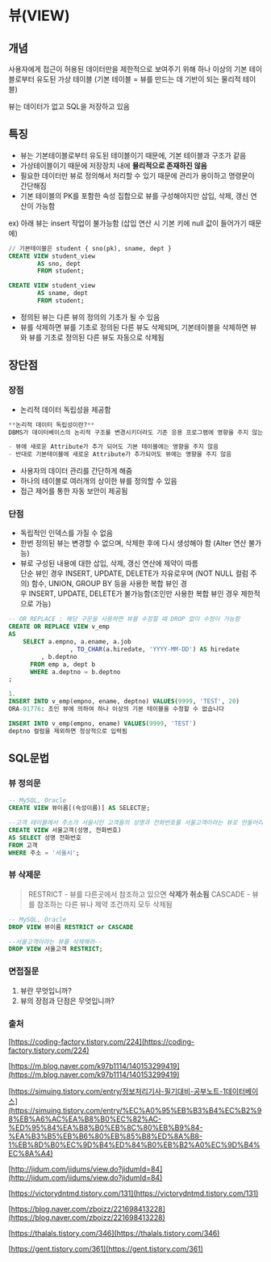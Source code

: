 # 뷰(VIEW)

## 개념

사용자에게 접근이 허용된 데이터만을 제한적으로 보여주기 위해 하나 이상의 기본 테이블로부터 유도된 가상 테이블 (기본 테이블 = 뷰를 만드는 데 기반이 되는 물리적 테이블)

뷰는 데이터가 없고 SQL을 저장하고 있음

## 특징

- 뷰는 기본테이블로부터 유도된 테이블이기 때문에, 기본 테이블과 구조가 같음
- 가상테이블이기 때문에 저장장치 내에 **물리적으로 존재하진 않음**
- 필요한 데이터만 뷰로 정의해서 처리할 수 있기 때문에 관리가 용이하고 명령문이 간단해짐
- 기본 테이블의 PK를 포함한 속성 집합으로 뷰를 구성해야지만 삽입, 삭제, 갱신 연산이 가능함

ex) 아래 뷰는 insert 작업이 불가능함 (삽입 연산 시 기본 키에 null 값이 들어가기 때문에)

```sql
// 기본테이블은 student { sno(pk), sname, dept }
CREATE VIEW student_view
		AS sno, dept
		FROM student;

CREATE VIEW student_view
		AS sname, dept
		FROM student;
```

- 정의된 뷰는 다른 뷰의 정의의 기초가 될 수 있음
- 뷰를 삭제하면 뷰를 기초로 정의된 다른 뷰도 삭제되며, 기본테이블을 삭제하면 뷰와 뷰를 기초로 정의된 다른 뷰도 자동으로 삭제됨

## 장단점

### 장점

- 논리적 데이터 독립성을 제공함

```sql
**논리적 데이터 독립성이란?**
DBMS가 데이터베이스의 논리적 구조를 변경시키더라도 기존 응용 프로그램에 영향을 주지 않는 것

- 뷰에 새로운 Attribute가 추가 되어도 기본 테이블에는 영향을 주지 않음
- 반대로 기본테이블에 새로운 Attribute가 추가되어도 뷰에는 영향을 주지 않음
```

- 사용자의 데이터 관리를 간단하게 해줌
- 하나의 테이블로 여러개의 상이한 뷰를 정의할 수 있음
- 접근 제어를 통한 자동 보안이 제공됨

### 단점

- 독립적인 인덱스를 가질 수 없음
- 한번 정의된 뷰는 변경할 수 없으며, 삭제한 후에 다시 생성해야 함 (Alter 연산 불가능)
- 뷰로 구성된 내용에 대한 삽입, 삭제, 갱신 연산에 제약이 따름     
단순 뷰인 경우 INSERT, UPDATE, DELETE가 자유로우며 (NOT NULL 컬럼 주의)
함수, UNION, GROUP BY 등을 사용한 복합 뷰인 경우 INSERT, UPDATE, DELETE가 불가능함(조인만 사용한 복합 뷰인 경우 제한적으로 가능)

```sql
-- OR REPLACE : 해당 구문을 사용하면 뷰를 수정할 때 DROP 없이 수정이 가능함 
CREATE OR REPLACE VIEW v_emp 
AS
    SELECT a.empno, a.ename, a.job
				 , TO_CHAR(a.hiredate, 'YYYY-MM-DD') AS hiredate
         , b.deptno
      FROM emp a, dept b
      WHERE a.deptno = b.deptno
;

1.
INSERT INTO v_emp(empno, ename, deptno) VALUES(9999, 'TEST', 20)
ORA-01776: 조인 뷰에 의하여 하나 이상의 기본 테이블을 수정할 수 없습니다

INSERT INTO v_emp(empno, ename) VALUES(9999, 'TEST')
deptno 컬럼을 제외하면 정상적으로 입력됨
```

## SQL문법

### 뷰 정의문

```sql
-- MySQL, Oracle
CREATE VIEW 뷰이름[(속성이름)] AS SELECT문;

--고객 테이블에서 주소가 서울시인 고객들의 성명과 전화번호를 서울고객이라는 뷰로 만들어라--
CREATE VIEW 서울고객(성명, 전화번호)
AS SELECT 성명 전화번호
FROM 고객
WHERE 주소 = '서울시';
```

### 뷰 삭제문

> RESTRICT - 뷰를 다른곳에서 참조하고 있으면 **삭제가 취소됨**
CASCADE - 뷰를 참조하는 다른 뷰나 제약 조건까지 모두 삭제됨
> 

```sql
-- MySQL, Oracle
DROP VIEW 뷰이름 RESTRICT or CASCADE

--서울고객이라는 뷰를 삭제해라--
DROP VIEW 서울고객 RESTRICT;
```

### 면접질문

1. 뷰란 무엇입니까?
2. 뷰의 장점과 단점은 무엇입니까?

### 출처

[https://coding-factory.tistory.com/224](https://coding-factory.tistory.com/224)

[https://m.blog.naver.com/k97b1114/140153299419](https://m.blog.naver.com/k97b1114/140153299419)

[https://simuing.tistory.com/entry/정보처리기사-필기대비-공부노트-1데이터베이스](https://simuing.tistory.com/entry/%EC%A0%95%EB%B3%B4%EC%B2%98%EB%A6%AC%EA%B8%B0%EC%82%AC-%ED%95%84%EA%B8%B0%EB%8C%80%EB%B9%84-%EA%B3%B5%EB%B6%80%EB%85%B8%ED%8A%B8-1%EB%8D%B0%EC%9D%B4%ED%84%B0%EB%B2%A0%EC%9D%B4%EC%8A%A4)

[http://jidum.com/jidums/view.do?jidumId=84](http://jidum.com/jidums/view.do?jidumId=84)

[https://victorydntmd.tistory.com/131](https://victorydntmd.tistory.com/131)

[https://blog.naver.com/zboizz/221698413228](https://blog.naver.com/zboizz/221698413228)

[https://thalals.tistory.com/346](https://thalals.tistory.com/346)

[https://gent.tistory.com/361](https://gent.tistory.com/361)
